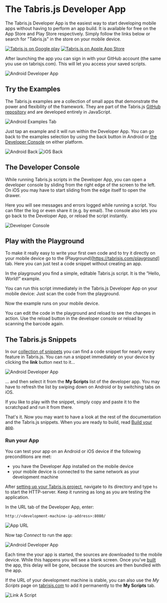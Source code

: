 # The Tabris.js Developer App

The Tabris.js Developer App is the easiest way to start developing mobile apps without having to perform an app build. It is available for free on the App Store and Play Store respectively. Simply follow the links below or search for "Tabris.js" in the store on your mobile device.

[![Tabris.js on Google play](https://tabrisjs.com/assets/img/playstore-badge.png)](https://play.google.com/store/apps/details?id=com.eclipsesource.tabrisjs2) [![Tabris.js on Apple App Store](https://tabrisjs.com/assets/img/appstore-badge.png)](https://itunes.apple.com/us/app/tabris.js-2/id1166468326?mt=8)

After launching the app you can sign in with your GitHub account (the same you use on tabrisjs.com). This will let you access your saved scripts.

![Android Developer App](img/welcome-screen.png)

## Try the Examples

The Tabris.js examples are a collection of small apps that demonstrate the power and flexibility of the framework. They are part of the Tabris.js [GitHub repository](https://github.com/eclipsesource/tabris-js/tree/master/examples) and are developed entirely in JavaScript.

![Android Examples Tab](img/examples.png)

Just tap an example and it will run within the Developer App. You can go back to the examples selection by using the back button in Android or [the Developer Console](#the-developer-console) on either platform.

![Android Back](img/back-android.png)         ![iOS Back](img/back-ios.png)

## The Developer Console

While running Tabris.js scripts in the Developer App, you can open a developer console by sliding from the right edge of the screen to the left. On iOS you may have to start sliding from the edge itself to open the drawer.

Here you will see messages and errors logged while running a script. You can filter the log or even share it (e.g. by email). The console also lets you go back to the Developer App, or reload the script instantly.

![Developer Console](img/console-android.png)

## Play with the Playground

To make it really easy to write your first own code and to try it directly on your mobile device go to the (Playground)[https://tabrisjs.com/playground] tab. Here you can just test a code snippet without creating an app.

In the playground you find a simple, editable Tabris.js script. It is the ”Hello, World!” example.

You can run this script immediately in the Tabris.js Developer App on your mobile device: Just scan the code from the playground.

Now the example runs on your mobile device.

You can edit the code in the playground and reload to see the changes in action. Use the reload button in the developer console or reload by scanning the barcode again.

## The Tabris.js Snippets

In our [collection of snippets](https://github.com/eclipsesource/tabris-js/tree/master/snippets) you can find a code snippet for nearly every feature in Tabris.js. You can run a snippet immediately on your device by clicking the **link** button next to it...

![Android Developer App](img/button-unlinked.png)

... and then select it from the **My Scripts** list of the developer app. You may have to refresh the list by swiping down on Android or by switching tabs on iOS.

If you like to play with the snippet, simply copy and paste it to the scratchpad and run it from there.

That's it. Now you may want to have a look at the rest of the documentation and the Tabris.js snippets. When you are ready to build, read [Build your app](build.md).

### Run your App

You can test your app on an Android or iOS device if the following preconditions are met:

* you have the Developer App installed on the mobile device
* your mobile device is connected to the same network as your development machine

After [setting up your Tabris.js project](getting-started.md), navigate to its directory and type `hs` to start the HTTP-server. Keep it running as long as you are testing the application.

In the URL tab of the Developer App, enter:

    http://<development-machine-ip-address>:8080/

![App URL](img/app-url.png)

Now tap *Connect* to run the app:

![Android Developer App](img/hello.png)

Each time the your app is started, the sources are downloaded to the mobile device. While this happens you will see a blank screen. Once you've [built](#publishing-your-app) the app, this delay will be gone, because the sources are then bundled with the app.

If the URL of your development machine is stable, you can also use the *My Scripts* page on [tabrisjs.com](http://tabrisjs.com) to add it permanently to the **My Scripts** tab.

![Link A Script](img/link-app.png)
